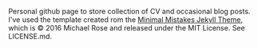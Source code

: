 Personal github page to store collection of CV and occasional blog posts. I've used the template created rom the [Minimal Mistakes Jekyll Theme](https://mmistakes.github.io/minimal-mistakes/), which is © 2016 Michael Rose and released under the MIT License. See LICENSE.md.

